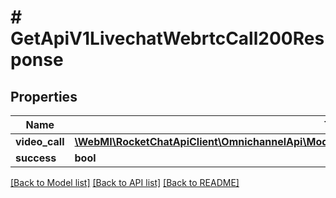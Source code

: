 # # GetApiV1LivechatWebrtcCall200Response

## Properties

Name | Type | Description | Notes
------------ | ------------- | ------------- | -------------
**video_call** | [**\WebMI\RocketChatApiClient\OmnichannelApi\Model\GetApiV1LivechatWebrtcCall200ResponseVideoCall**](GetApiV1LivechatWebrtcCall200ResponseVideoCall.md) |  | [optional]
**success** | **bool** |  | [optional]

[[Back to Model list]](../../README.md#models) [[Back to API list]](../../README.md#endpoints) [[Back to README]](../../README.md)
